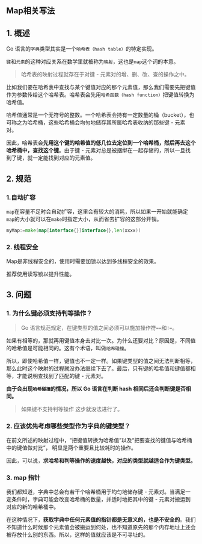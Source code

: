 ## Map相关写法

## 1. 概述

Go 语言的`字典`类型其实是一个`哈希表（hash table）`的特定实现。

`键`和`元素`的这种对应关系在数学里就被称为`映射`，这也是`map`这个词的本意。

> 哈希表的映射过程就存在于对键 - 元素对的增、删、改、查的操作之中。

比如我们要在哈希表中查找与某个键值对应的那个元素值，那么我们需要先把键值作为参数传给这个哈希表。哈希表会先用`哈希函数（hash function）`把键值转换为哈希值。

哈希值通常是一个无符号的整数。一个哈希表会持有一定数量的桶（bucket），也可称之为哈希桶，这些哈希桶会均匀地储存其所属哈希表收纳的那些键 - 元素对。

因此，哈希表会**先用这个键的哈希值的低几位去定位到一个哈希桶，然后再去这个哈希桶中，查找这个键**。由于键 - 元素对总是被捆绑在一起存储的，所以一旦找到了键，就一定能找到对应的元素值。

## 2. 规范

### 1.自动扩容

`map`在容量不足时会自动扩容，这里会有较大的消耗，所以如果一开始就能确定`map`的大小就可以在`make`时指定大小，从而省去扩容的这部分开销。

```go
myMap:=make(map[interface{}]interface{},len(xxxx))
```

### 2. 线程安全

Map是非线程安全的，使用时需要加锁以达到多线程安全的效果。

推荐使用读写锁以提升性能。



## 3. 问题

### 1. 为什么键必须支持判等操作？

> Go 语言规范规定，在键类型的值之间必须可以施加操作符`==`和`!=`。



如果有相等的，那就再用键值本身去对比一次。为什么还要对比？原因是，不同值的哈希值是可能相同的。这有个术语，叫做`哈希碰撞`。

所以，即使哈希值一样，键值也不一定一样。如果键类型的值之间无法判断相等，那么此时这个映射的过程就没办法继续下去了。最后，只有键的哈希值和键值都相等，才能说明查找到了匹配的键 - 元素对。

**由于会出现`哈希碰撞`的情况，所以 Go 语言在判断 hash 相同后还会判断键是否相同。**

> 如果键不支持判等操作 这步就没法进行了。



### 2. 应该优先考虑哪些类型作为字典的键类型？

在前文所述的映射过程中，“把键值转换为哈希值”以及“把要查找的键值与哈希桶中的键值做对比”， 明显是两个重要且比较耗时的操作。

因此，可以说，**求哈希和判等操作的速度越快，对应的类型就越适合作为键类型。**



### 3. map 指针

我们都知道，字典中总会有若干个哈希桶用于均匀地储存键 - 元素对。当满足一定条件时，字典可能会改变哈希桶的数量，并适时地把其中的键 - 元素对搬运到对应的新的哈希桶中。

在这种情况下，**获取字典中任何元素值的指针都是无意义的，也是不安全的**。我们不知道什么时候那个元素值会被搬运到何处，也不知道原先的那个内存地址上还会被存放什么别的东西。所以，这样的值就应该是不可寻址的。